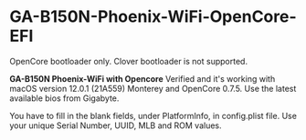 # GA-B150N-Phoenix-WiFi-OpenCore-EFI
OpenCore bootloader only. 
Clover bootloader is not supported.

__GA-B150N Phoenix-WiFi with Opencore__
Verified and it's working with macOS version 12.0.1 (21A559) Monterey and OpenCore 0.7.5.
Use the latest available bios from Gigabyte.

You have to fill in the blank fields, under PlatformInfo, in config.plist file. Use your unique Serial Number, UUID, MLB and ROM values.
